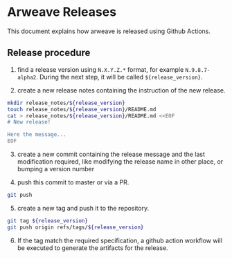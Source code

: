 # Arweave Releases

This document explains how arweave is released using Github Actions.

## Release procedure

1. find a release version using `N.X.Y.Z.*` format, for example
   `N.9.8.7-alpha2`. During the next step, it will be called
   `${release_version}`.
   
2. create a new release notes containing the instruction of the new
   release.

```sh
mkdir release_notes/${release_version}
touch release_notes/${release_version}/README.md
cat > release_notes/${release_version}/README.md <<EOF
# New release!

Here the message...
EOF
```

3. create a new commit containing the release message and the last
   modification required, like modifying the release name in other
   place, or bumping a version number
   
4. push this commit to master or via a PR.

```sh
git push
```

5. create a new tag and push it to the repository.

```sh
git tag ${release_version}
git push origin refs/tags/${release_version}
```

6. If the tag match the required specification, a github action
   workflow will be executed to generate the artifacts for the
   release.
